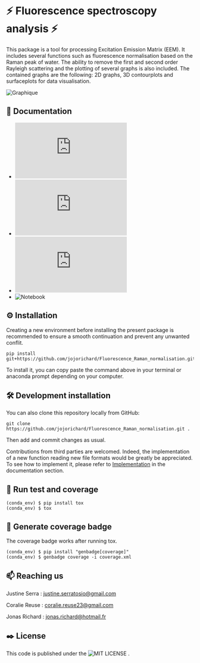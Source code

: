 # ⚡ Fluorescence spectroscopy analysis ⚡

This package is a tool for processing Excitation Emission Matrix (EEM). It includes several functions such as fluorescence normalisation based on the Raman peak of water. The ability to remove the first and second order Rayleigh scattering and the plotting of several graphs is also included. The contained graphs are the following: 2D graphs, 3D contourplots and surfaceplots for data visualisation.

![Graphique](https://github.com/jojorichard/Fluorescence_Raman_normalisation/assets/160777950/dc2cf7c0-6011-45c3-bb12-784114e40ce0)


## :notebook_with_decorative_cover: Documentation
  
  - ![Description of all the features](https://github.com/jojorichard/Fluorescence_Raman_normalisation/blob/main/documentation%20/Features_description.md)
  - ![Implementation of a new file format](https://github.com/jojorichard/Fluorescence_Raman_normalisation/blob/main/documentation%20/Implementation_of_a_new_file_format.md)
  - ![How to use the package](https://github.com/jojorichard/Fluorescence_Raman_normalisation/blob/main/documentation%20/How_to_use_the_package.md)
  - ![Notebook](https://github.com/jojorichard/Fluorescence_Raman_normalisation/blob/main/notebook/project_report.ipynb)
    
## ⚙️ Installation

Creating a new environment before installing the present package is recommended to ensure a smooth continuation and prevent any unwanted conflit.
```
pip install git+https://github.com/jojorichard/Fluorescence_Raman_normalisation.git
```
To install it, you can copy paste the command above in your terminal or anaconda prompt depending on your computer.

## 🛠️ Development installation

You can also clone this repository locally from GitHub:
```
git clone https://github.com/jojorichard/Fluorescence_Raman_normalisation.git .
```
Then add and commit changes as usual. 

Contributions from third parties are welcomed. Indeed, the implementation of a new function reading new file formats would be greatly be appreciated. To see how to implement it, please refer to [Implementation](https://github.com/jojorichard/Fluorescence_Raman_normalisation/blob/main/documentation/Implementation_of_a_new_file_format.md) in the documentation section.

## 🔎 Run test and coverage

```
(conda_env) $ pip install tox
(conda_env) $ tox
```

## 🔌 Generate coverage badge

The coverage badge works after running tox.
```
(conda_env) $ pip install "genbadge[coverage]"
(conda_env) $ genbadge coverage -i coverage.xml
```


## 📫 Reaching us 

Justine Serra : justine.serratosio@gmail.com

Coralie Reuse : coralie.reuse23@gmail.com

Jonas Richard : jonas.richard@hotmail.fr

## ✒️ License

This code is published under the ![MIT LICENSE](https://github.com/jojorichard/Fluorescence_Raman_normalisation/blob/main/LICENSE) .
